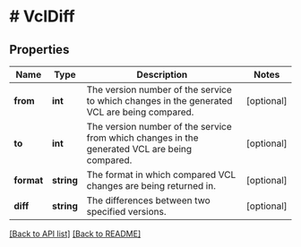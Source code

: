 # # VclDiff

## Properties

Name | Type | Description | Notes
------------ | ------------- | ------------- | -------------
**from** | **int** | The version number of the service to which changes in the generated VCL are being compared. | [optional]
**to** | **int** | The version number of the service from which changes in the generated VCL are being compared. | [optional]
**format** | **string** | The format in which compared VCL changes are being returned in. | [optional]
**diff** | **string** | The differences between two specified versions. | [optional]

[[Back to API list]](../../README.md#endpoints) [[Back to README]](../../README.md)

